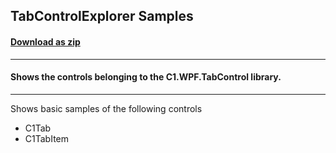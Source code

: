 ## TabControlExplorer Samples
#### [Download as zip](https://downgit.github.io/#/home?url=https://github.com/GrapeCity/ComponentOne-WPF-Samples/tree/master/\NET_5\TabControl\TabControlExplorer)
____
#### Shows the controls belonging to the C1.WPF.TabControl library.
____
Shows basic samples of the following controls

* C1Tab
* C1TabItem
